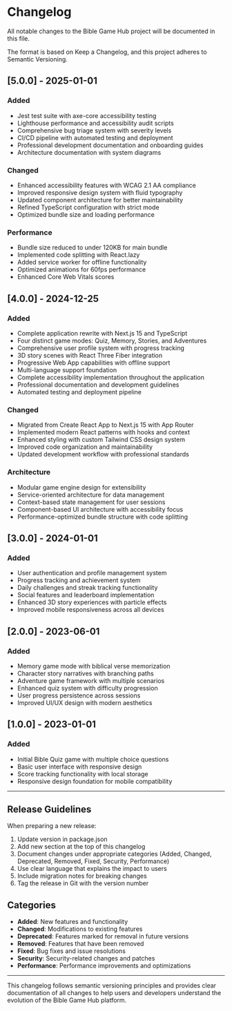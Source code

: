 # Changelog

All notable changes to the Bible Game Hub project will be documented in this file.

The format is based on Keep a Changelog, and this project adheres to Semantic Versioning.

## [5.0.0] - 2025-01-01

### Added
- Jest test suite with axe-core accessibility testing
- Lighthouse performance and accessibility audit scripts
- Comprehensive bug triage system with severity levels
- CI/CD pipeline with automated testing and deployment
- Professional development documentation and onboarding guides
- Architecture documentation with system diagrams

### Changed
- Enhanced accessibility features with WCAG 2.1 AA compliance
- Improved responsive design system with fluid typography
- Updated component architecture for better maintainability
- Refined TypeScript configuration with strict mode
- Optimized bundle size and loading performance

### Performance
- Bundle size reduced to under 120KB for main bundle
- Implemented code splitting with React.lazy
- Added service worker for offline functionality
- Optimized animations for 60fps performance
- Enhanced Core Web Vitals scores

## [4.0.0] - 2024-12-25

### Added
- Complete application rewrite with Next.js 15 and TypeScript
- Four distinct game modes: Quiz, Memory, Stories, and Adventures
- Comprehensive user profile system with progress tracking
- 3D story scenes with React Three Fiber integration
- Progressive Web App capabilities with offline support
- Multi-language support foundation
- Complete accessibility implementation throughout the application
- Professional documentation and development guidelines
- Automated testing and deployment pipeline

### Changed
- Migrated from Create React App to Next.js 15 with App Router
- Implemented modern React patterns with hooks and context
- Enhanced styling with custom Tailwind CSS design system
- Improved code organization and maintainability
- Updated development workflow with professional standards

### Architecture
- Modular game engine design for extensibility
- Service-oriented architecture for data management
- Context-based state management for user sessions
- Component-based UI architecture with accessibility focus
- Performance-optimized bundle structure with code splitting

## [3.0.0] - 2024-01-01

### Added
- User authentication and profile management system
- Progress tracking and achievement system
- Daily challenges and streak tracking functionality
- Social features and leaderboard implementation
- Enhanced 3D story experiences with particle effects
- Improved mobile responsiveness across all devices

## [2.0.0] - 2023-06-01

### Added
- Memory game mode with biblical verse memorization
- Character story narratives with branching paths
- Adventure game framework with multiple scenarios
- Enhanced quiz system with difficulty progression
- User progress persistence across sessions
- Improved UI/UX design with modern aesthetics

## [1.0.0] - 2023-01-01

### Added
- Initial Bible Quiz game with multiple choice questions
- Basic user interface with responsive design
- Score tracking functionality with local storage
- Responsive design foundation for mobile compatibility

---

## Release Guidelines

When preparing a new release:

1. Update version in package.json
2. Add new section at the top of this changelog
3. Document changes under appropriate categories (Added, Changed, Deprecated, Removed, Fixed, Security, Performance)
4. Use clear language that explains the impact to users
5. Include migration notes for breaking changes
6. Tag the release in Git with the version number

## Categories

- **Added**: New features and functionality
- **Changed**: Modifications to existing features
- **Deprecated**: Features marked for removal in future versions
- **Removed**: Features that have been removed
- **Fixed**: Bug fixes and issue resolutions
- **Security**: Security-related changes and patches
- **Performance**: Performance improvements and optimizations

---

This changelog follows semantic versioning principles and provides clear documentation of all changes to help users and developers understand the evolution of the Bible Game Hub platform.
